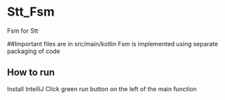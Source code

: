 # Stt_Fsm
Fsm for Stt

##Important files are in src/main/kotlin
Fsm is implemented using separate packaging of code

## How to run
Install IntelliJ
Click green run button on the left of the main function

